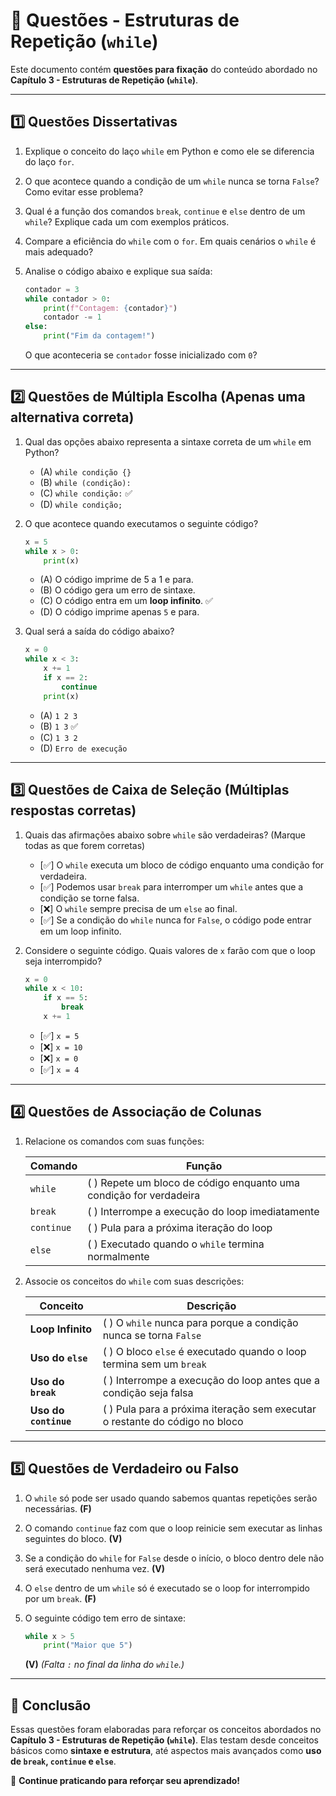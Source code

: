 # 📝 Questões - Estruturas de Repetição (`while`)

Este documento contém **questões para fixação** do conteúdo abordado no **Capítulo 3 - Estruturas de Repetição (`while`)**.

------

## **1️⃣ Questões Dissertativas**

1. Explique o conceito do laço `while` em Python e como ele se diferencia do laço `for`.

2. O que acontece quando a condição de um `while` nunca se torna `False`? Como evitar esse problema?

3. Qual é a função dos comandos `break`, `continue` e `else` dentro de um `while`? Explique cada um com exemplos práticos.

4. Compare a eficiência do `while` com o `for`. Em quais cenários o `while` é mais adequado?

5. Analise o código abaixo e explique sua saída:

   ```python
   contador = 3
   while contador > 0:
       print(f"Contagem: {contador}")
       contador -= 1
   else:
       print("Fim da contagem!")
   ```

   O que aconteceria se `contador` fosse inicializado com `0`?

------

## **2️⃣ Questões de Múltipla Escolha** (Apenas uma alternativa correta)

1. Qual das opções abaixo representa a sintaxe correta de um `while` em Python?

   - (A) `while condição {}`
   - (B) `while (condição):`
   - (C) `while condição:` ✅
   - (D) `while condição;`

2. O que acontece quando executamos o seguinte código?

   ```python
   x = 5
   while x > 0:
       print(x)
   ```

   - (A) O código imprime de 5 a 1 e para.
   - (B) O código gera um erro de sintaxe.
   - (C) O código entra em um **loop infinito**. ✅
   - (D) O código imprime apenas `5` e para.

3. Qual será a saída do código abaixo?

   ```python
   x = 0
   while x < 3:
       x += 1
       if x == 2:
           continue
       print(x)
   ```

   - (A) `1 2 3`
   - (B) `1 3` ✅
   - (C) `1 3 2`
   - (D) `Erro de execução`

------

## **3️⃣ Questões de Caixa de Seleção** (Múltiplas respostas corretas)

1. Quais das afirmações abaixo sobre `while` são verdadeiras? (Marque todas as que forem corretas)

   - [✅] O `while` executa um bloco de código enquanto uma condição for verdadeira.
   - [✅] Podemos usar `break` para interromper um `while` antes que a condição se torne falsa.
   - [❌] O `while` sempre precisa de um `else` ao final.
   - [✅] Se a condição do `while` nunca for `False`, o código pode entrar em um loop infinito.

2. Considere o seguinte código. Quais valores de `x` farão com que o loop seja interrompido?

   ```python
   x = 0
   while x < 10:
       if x == 5:
           break
       x += 1
   ```

   - [✅] `x = 5`
   - [❌] `x = 10`
   - [❌] `x = 0`
   - [✅] `x = 4`

------

## **4️⃣ Questões de Associação de Colunas**

1. Relacione os comandos com suas funções:

   | **Comando** | **Função**                                                   |
   | ----------- | ------------------------------------------------------------ |
   | `while`     | (  ) Repete um bloco de código enquanto uma condição for verdadeira |
   | `break`     | (  ) Interrompe a execução do loop imediatamente             |
   | `continue`  | (  ) Pula para a próxima iteração do loop                    |
   | `else`      | (  ) Executado quando o `while` termina normalmente          |

2. Associe os conceitos do `while` com suas descrições:

   | **Conceito**          | **Descrição**                                                |
   | --------------------- | ------------------------------------------------------------ |
   | **Loop Infinito**     | (  ) O `while` nunca para porque a condição nunca se torna `False` |
   | **Uso do `else`**     | (  ) O bloco `else` é executado quando o loop termina sem um `break` |
   | **Uso do `break`**    | (  ) Interrompe a execução do loop antes que a condição seja falsa |
   | **Uso do `continue`** | (  ) Pula para a próxima iteração sem executar o restante do código no bloco |

------

## **5️⃣ Questões de Verdadeiro ou Falso**

1. O `while` só pode ser usado quando sabemos quantas repetições serão necessárias. **(F)**

2. O comando `continue` faz com que o loop reinicie sem executar as linhas seguintes do bloco. **(V)**

3. Se a condição do `while` for `False` desde o início, o bloco dentro dele não será executado nenhuma vez. **(V)**

4. O `else` dentro de um `while` só é executado se o loop for interrompido por um `break`. **(F)**

5. O seguinte código tem erro de sintaxe:

   ```python
   while x > 5
       print("Maior que 5")
   ```

   **(V)** *(Falta `:` no final da linha do `while`.)*

------

## 📌 Conclusão

Essas questões foram elaboradas para reforçar os conceitos abordados no **Capítulo 3 - Estruturas de Repetição (`while`)**. Elas testam desde conceitos básicos como **sintaxe e estrutura**, até aspectos mais avançados como **uso de `break`, `continue` e `else`**.

🚀 **Continue praticando para reforçar seu aprendizado!**